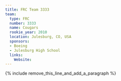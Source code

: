 ```yaml
---
title: FRC Team 3333
team:
  type: FRC
  number: 3333
  name: Cougars
  rookie_year: 2010
  location: Julesburg, CO, USA
  sponsors:
  - Boeing
  - Julesburg High School
  links:
    Website:
---
```


{% include remove_this_line_and_add_a_paragraph %}